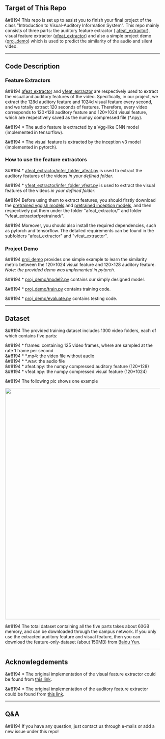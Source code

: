 ## Target of This Repo

&#8194 This repo is set up to assist you to finish your final project of the class "Introduction to Visual-Auditory Information System". This repo mainly consists of three parts: the auditory feature extractor ( [afeat_extractor](https://github.com/uzeful/VA_Project/blob/master/afeat_extractor)), visual feature extractor ([vfeat_extractor](https://github.com/uzeful/VA_Project/blob/master/vfeat_extractor)) and also a simple project demo ([proj_demo](https://github.com/uzeful/VA_Project/tree/master/proj_demo)) which is used to predict the similarity of the audio and silent video. 

****

## Code Description

### Feature Extractors

&#8194 [afeat_extractor](https://github.com/uzeful/VA_Project/tree/master/afeat_extractor) and [vfeat_extractor](https://github.com/uzeful/VA_Project/tree/master/vfeat_extractor) are respectively used to extract the visual and auditory features of the video. Specifically, in our project, we extract the 128d auditory feature and 1024d visual feature every second, and we totally extract 120 seconds of features. Therefore, every video corresponds to 120×128 auditory feature and 120×1024 visual feature, which are respectively saved as the numpy compressed file (\*.npy).

&#8194 * The audio feature is extracted by a Vgg-like CNN model (implemented in tensorflow).

&#8194 * The visual feature is extracted by the inception v3 model (implemented in pytorch).

### How to use the feature extractors

&#8194 * [afeat_extractor/infer_folder_afeat.py](https://github.com/uzeful/VA_Project/blob/master/afeat_extractor/infer_folder_afeat.py) is used to extract the auditory features of the videos *in your defined folder*.

&#8194 * [vfeat_extractor/infer_folder_vfeat.py](https://github.com/uzeful/VA_Project/blob/master/vfeat_extractor/infer_folder_vfeat.py) is used to extract the visual features of the videos *in your defined folder*.

&#8194 Before using them to extract features, you should firstly download the [pretrained vggish models](http://pan.baidu.com/s/1nuVq3PZ) and [pretrained inception models](http://pan.baidu.com/s/1dEV6J41), and then respectively put them under the folder "afeat_extractor/" and folder "vfeat_extractor/pretrained/". 

&#8194 Moreover, you should also install the required dependencies, such as pytorch and tensorflow. The detailed requirements can be found in the subfolders "afeat_extractor" and "vfeat_extractor".


### Project Demo

&#8194 [proj_demo](https://github.com/uzeful/VA_Project/tree/master/proj_demo) provides one simple example to learn the similarity metric between the 120×1024 visual feature and 120×128 auditory feature. *Note: the provided demo was implemented in pytorch.*

&#8194 * [proj_demo/model2.py](https://github.com/uzeful/VA_Project/blob/master/proj_demo/model2.py) contains our simply designed model.

&#8194 * [proj_demo/train.py](https://github.com/uzeful/VA_Project/blob/master/proj_demo/train.py) contains training code.

&#8194 * [proj_demo/evaluate.py](https://github.com/uzeful/VA_Project/blob/master/proj_demo/evaluate.py) contains testing code.

****

## Dataset

&#8194 The provided training dataset includes 1300 video folders, each of which contains five parts:

&#8194 * frames: containing 125 video frames, where are sampled at the rate 1 frame per second    
&#8194 * \*.mp4: the video file without audio    
&#8194 * \*.wav: the audio file    
&#8194 * afeat.npy: the numpy compressed auditory feature (120\*128)    
&#8194 * vfeat.npy: the numpy compressed visual feature (120\*1024)    

&#8194 The following pic shows one example
<p align="center">
<img src="https://github.com/uzeful/VA_Project/blob/master/dataset_sample.png" width="750">
</p>

&#8194 The total dataset containing all the five parts takes about 60GB memory, and can be downloaded through the campus network. If you only use the extracted auditory feature and visual feature, then you can download the feature-only-dataset (about 150MB) from [Baidu Yun](http://pan.baidu.com/s/1qY2uyhI).

****

## Acknowlegdements

&#8194 * The original implementation of the visual feature extractor could be found from [this link](https://github.com/corenel/yt8m-feature-extractor).

&#8194 * The original implementation of the auditory feature extractor could be found from [this link](https://github.com/tensorflow/models/tree/master/research/audioset).

****

## Q&A

&#8194 If you have any question, just contact us through e-mails or add a new issue under this repo!
